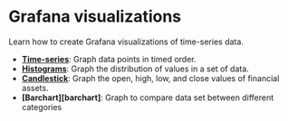 # Grafana visualizations 
Learn how to create Grafana visualizations of time-series data.

- **[Time-series][time-series]**: Graph data points in timed order.
- **[Histograms][histograms]**: Graph the distribution of values in a set of data.
- **[Candlestick][candlestick]**: Graph the open, high, low, and close values of financial assets.
- **[Barchart][barchart]**: Graph to compare data set between different categories

[time-series]: /tutorials/grafana/visualizations/time-series
[histograms]: /tutorials/grafana/visualizations/histograms
[candlestick]: /tutorials/grafana/visualizations/candlestick
[bar-chart]: /tutorials/grafana/visualizations/barchart

